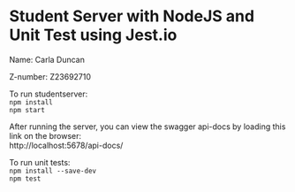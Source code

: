 # Student Server with NodeJS and Unit Test using Jest.io

Name: Carla Duncan

Z-number: Z23692710

To run studentserver:<br>
`npm install` <br>
`npm start`

After running the server, you can view the swagger api-docs by loading this link on the browser:<br>
http://localhost:5678/api-docs/

To run unit tests:<br>
`npm install --save-dev`<br>
`npm test`
